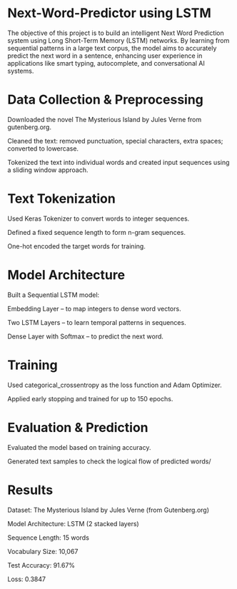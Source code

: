 # Next-Word-Predictor using LSTM
The objective of this project is to build an intelligent Next Word Prediction system using Long Short-Term Memory (LSTM) networks. By learning from sequential patterns in a large text corpus, the model aims to accurately predict the next word in a sentence, enhancing user experience in applications like smart typing, autocomplete, and conversational AI systems.
# Data Collection & Preprocessing
Downloaded the novel The Mysterious Island by Jules Verne from gutenberg.org.

Cleaned the text: removed punctuation, special characters, extra spaces; converted to lowercase.

Tokenized the text into individual words and created input sequences using a sliding window approach.
# Text Tokenization
Used Keras Tokenizer to convert words to integer sequences.

Defined a fixed sequence length to form n-gram sequences.

One-hot encoded the target words for training.
# Model Architecture
Built a Sequential LSTM model:

Embedding Layer – to map integers to dense word vectors.

Two LSTM Layers – to learn temporal patterns in sequences.

Dense Layer with Softmax – to predict the next word.
# Training
Used categorical_crossentropy as the loss function and Adam Optimizer.

Applied early stopping and trained for up to 150 epochs.
# Evaluation & Prediction
Evaluated the model based on training accuracy.

Generated text samples to check the logical flow of predicted words/
# Results
Dataset: The Mysterious Island by Jules Verne (from Gutenberg.org)

Model Architecture: LSTM (2 stacked layers)

Sequence Length: 15 words

Vocabulary Size: 10,067

Test Accuracy: 91.67%

Loss: 0.3847

